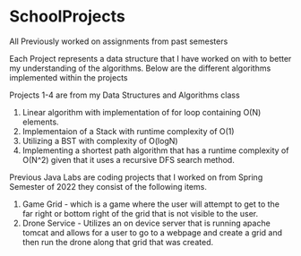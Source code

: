 # SchoolProjects
All Previously worked on assignments from past semesters


Each Project represents a data structure that I have worked on with to better my understanding of the algorithms. 
Below are the different algorithms implemented within the projects

Projects 1-4 are from my Data Structures and Algorithms class 

1. Linear algorithm with implementation of for loop containing O(N) elements.
2. Implementaion of a Stack with runtime complexity of O(1)
3. Utilizing a BST with complexity of O(logN)
4. Implementing a shortest path algorithm that has a runtime complexity of O(N^2) given that it uses a  recursive DFS search method. 

Previous Java Labs are coding projects that I worked on from Spring Semester of 2022 they consist of the following items. 

1. Game Grid - which is a game where the user will attempt to get to the far right or bottom right of the grid that is not visible to the user.
2. Drone Service - Utilizes an on device server that is running apache tomcat and allows for a user to go to a webpage and create a grid and then run the      drone along that grid that was created.
